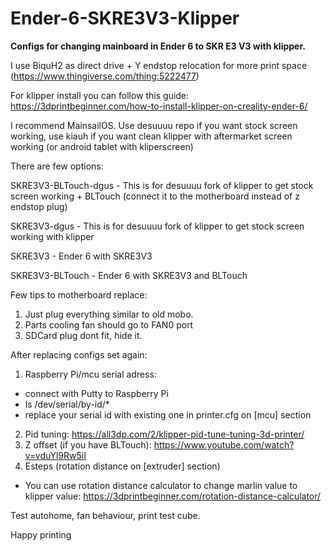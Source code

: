 # Ender-6-SKRE3V3-Klipper
<b> Configs for changing mainboard in Ender 6 to SKR E3 V3 with klipper. </b>

I use BiquH2 as direct drive + Y endstop relocation for more print space (https://www.thingiverse.com/thing:5222477)




For klipper install you can follow this guide: https://3dprintbeginner.com/how-to-install-klipper-on-creality-ender-6/ 

I recommend MainsailOS. Use desuuuu repo if you want stock screen working, use kiauh if you want clean klipper with aftermarket screen working (or android tablet with kliperscreen)

There are few options:

SKRE3V3-BLTouch-dgus  -  This is for desuuuu fork of klipper to get stock screen working + BLTouch (connect it to the motherboard instead of z endstop plug)

SKRE3V3-dgus  -  This is for desuuuu fork of klipper to get stock screen working with klipper

SKRE3V3  -  Ender 6 with SKRE3V3

SKRE3V3-BLTouch  -  Ender 6 with SKRE3V3 and BLTouch






Few tips to motherboard replace:
1. Just plug everything similar to old mobo. 
2. Parts cooling fan should go to FAN0 port
3. SDCard plug dont fit, hide it.

After replacing configs set again:
1. Raspberry Pi/mcu serial adress:
- connect with Putty to Raspberry Pi
- ls /dev/serial/by-id/*
- replace your serial id with existing one in printer.cfg on [mcu] section
2. Pid tuning: https://all3dp.com/2/klipper-pid-tune-tuning-3d-printer/
3. Z offset (if you have BLTouch): https://www.youtube.com/watch?v=vduYl9Rw5iI
4. Esteps (rotation distance on [extruder] section)
- You can use rotation distance calculator to change marlin value to klipper value: https://3dprintbeginner.com/rotation-distance-calculator/

Test autohome, fan behaviour, print test cube.



Happy printing
